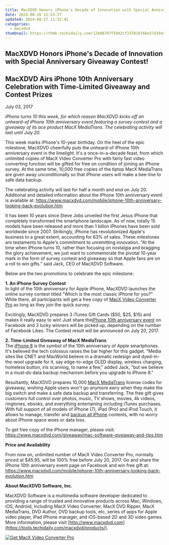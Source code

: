 ```yaml
---
title: MacXDVD Honors iPhone's Decade of Innovation with Special Anniversary Giveaway Contest!
date: 2024-08-26 12:53:27
updated: 2024-08-27 11:52:41
categories:
  - macxdvd
thumbnail: https://thmb.techidaily.com/12e88707f59d2cf337816f66e57d39a5f3c787beb919eddcfabef3a341868406.jpg
---
```


## MacXDVD Honors iPhone's Decade of Innovation with Special Anniversary Giveaway Contest!

## MacXDVD Airs iPhone 10th Anniversary Celebration with Time-Limited Giveaway and Contest Prizes 

July 03, 2017

_iPhone turns 10 this week, for which reason MacXDVD kicks off an unheard-of iPhone 10th anniversary event featuring a survey contest and a giveaway of its ace product MacX MediaTrans. The celebrating activity will last until July 20\._ 

This week marks iPhone's 10-year birthday. On the heel of the epic milestone, MacXDVD cheerfully puts the unheard-of iPhone 10th anniversary event in the limelight. It's a once-in-a-decade feast, from which unlimited copies of MacX Video Converter Pro with fairly fast video converting function will be gifted for free on condition of joining an iPhone survey. At the same time, 10,000 free copies of the tiptop MacX MediaTrans are given away unconditionally so that iPhone users will make a bee-line to safe data backup. 

The celebrating activity will last for half a month and end on July 20\. Additional and detailed information about the iPhone 10th anniversary event is available at: <https://www.macxdvd.com/mobile/iphone-10th-anniversary-looking-back-evolution.htm>

It has been 10 years since Steve Jobs unveiled the first Jesus iPhone that completely transformed the smartphone landscape. As of now, totally 15 models have been released and more than 1 billon iPhones have been sold worldwide since 2007\. Strikingly, iPhone has revolutionized Apple's business to a great extent, accounting for 63% of sales. These milestones are testaments to Apple's commitment to unremitting innovation. "At the time when iPhone turns 10, rather than focusing on nostalgia and bragging the glory achievement, we just want to commemorate the pivotal 10-year mark in the form of survey contest and giveaway so that Apple fans are on a roll to win gifts." said Jack, CEO of MacXDVD Software. 

Below are the two promotions to celebrate the epic milestone: 

**1\. An iPhone Survey Contest**  
 In light of the 10th anniversary for Apple iPhone, MacXDVD launches the online survey contest titled "Which is the most classic iPhone for you?" While there, all participants will get a free copy of [MacX Video Converter Pro](https://tools.techidaily.com/macxdvd/products/) as long as they join the quick survey. 

Excitingly, MacXDVD prepares 3 iTunes Gift Cards ($50, $25, $15) and makes it really easy to win! Just share the[iPhone 10th anniversary event](https://tools.techidaily.com/macxdvd/products/) on Facebook and 3 lucky winners will be picked up, depending on the number of Facebook Likes. The Contest result will be announced on July 20, 2017\. 

**2\. Time-Limited Giveaway of MacX MediaTrans**   
The [iPhone 8](https://tools.techidaily.com/macxdvd/products/) is the symbol of the 10th anniversary of Apple smartphones. It's believed the tech colossus raises the bar higher for this gadget. "Media sites like CNET and MacWorld believe in a dramatic redesign and dyed-in-the-wool upgrade for it, say edge-to-edge OLED display, wireless charging, homeless button, iris scanning, to name a few," added Jack, "but we believe in a must-do data backup mechanism before you upgrade to iPhone 8."

Resultantly, MacXDVD prepares 10,000 [MacX MediaTrans](https://tools.techidaily.com/macxdvd/products/) license codes for giveaway, wishing Apple users won't go anymore awry when they make the big switch and make a safe data backup and transferring. The free gift gives customers full control over photos, music, TV shows, movies, 4k videos, ringtones, ebooks, and everything entertaining including iTunes purchases. With full support of all models of iPhone (7), iPad (Pro) and iPod Touch, it allows to manage, transfer and [backup all iPhone](https://tools.techidaily.com/macxdvd/products/) contents, with no worry about iPhone space woes or data loss.

To get free copy of the iPhone manager, please visit:   
<https://www.macxdvd.com/giveaway/mac-software-giveaway-and-tips.htm>

**Price and Availability**

From now on, unlimited number of MacX Video Converter Pro, normally priced at $45.95, will be 100% free before July 20, 2017\. Go and share the iPhone 10th anniversary event page on Facebook and win free gift at: <https://www.macxdvd.com/mobile/iphone-10th-anniversary-looking-back-evolution.htm>

**About MacXDVD Software, Inc.**

MacXDVD Software is a multimedia software developer dedicated to providing a range of trusted and innovative products across Mac, Windows, iOS, Android, including MacX Video Converter, MacX DVD Ripper, MacX MediaTrans, DVD Author, DVD backup tools, etc, series of apps for Apple video player, iPad iPhone manager, and iOS-based 2D and 3D video games. More information, please visit [http://www.macxdvd.com](https://tools.techidaily.com/macxdvd/products/). 

[![Get MacX Video Converter Pro](https://www.macxdvd.com/press-room/../adv/mvcp-banner-r.jpg)](https://tools.techidaily.com/macxdvd/products/)

<ins class="adsbygoogle"
     style="display:block"
     data-ad-format="autorelaxed"
     data-ad-client="ca-pub-7571918770474297"
     data-ad-slot="1223367746"></ins>



<ins class="adsbygoogle"
     style="display:block"
     data-ad-client="ca-pub-7571918770474297"
     data-ad-slot="8358498916"
     data-ad-format="auto"
     data-full-width-responsive="true"></ins>
